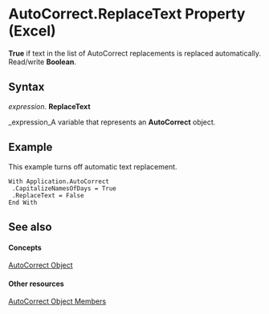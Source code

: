 
# AutoCorrect.ReplaceText Property (Excel)

 **True** if text in the list of AutoCorrect replacements is replaced automatically. Read/write **Boolean**.


## Syntax

 _expression_. **ReplaceText**

 _expression_A variable that represents an  **AutoCorrect** object.


## Example

This example turns off automatic text replacement.


```
With Application.AutoCorrect 
 .CapitalizeNamesOfDays = True 
 .ReplaceText = False 
End With
```


## See also


#### Concepts


 [AutoCorrect Object](2594722a-2ff9-7175-4d35-0da0ad413b0d.md)
#### Other resources


 [AutoCorrect Object Members](ee525804-da41-f613-3e2a-6f6b115dcdd6.md)
